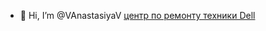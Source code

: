 - 👋 Hi, I’m @VAnastasiyaV
[центр по ремонту техники Dell](https://vanastasiyav.github.io/VAnastasiyaV/)

